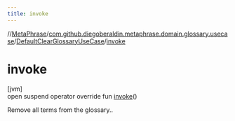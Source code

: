```yaml
---
title: invoke
---
```

//[MetaPhrase](../../../index.html)/[com.github.diegoberaldin.metaphrase.domain.glossary.usecase](../index.html)/[DefaultClearGlossaryUseCase](index.html)/[invoke](invoke.html)



# invoke



[jvm]\
open suspend operator override fun [invoke](invoke.html)()



Remove all terms from the glossary..




